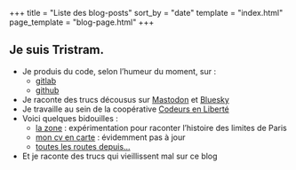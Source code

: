 +++
title = "Liste des blog-posts"
sort_by = "date"
template = "index.html"
page_template = "blog-page.html"
+++

## Je suis Tristram.
* Je produis du code, selon l’humeur du moment, sur :
    * [gitlab](https://gitlab.com/tristramg)
    * [github](https://github.com/tristramg)
* Je raconte des trucs décousus sur <a rel="me" href="https://mamot.fr/@tristramg">Mastodon</a> et <a rel="me" href="https://bsky.app/profile/tristramg.eu">Bluesky</a>
* Je travaille au sein de la coopérative [Codeurs en Liberté](https://www.codeursenliberte.fr/)
* Voici quelques bidouilles :
    * [la zone](https://tristramg.github.io/lazone/) : expérimentation pour raconter l’histoire des limites de Paris
    * [mon cv en carte](https://tristramg.github.io/) : évidemment pas à jour
    * [toutes les routes depuis…](https://kdrive.infomaniak.com/app/share/880730/511b5eb2-8e8b-4904-ba1a-451b9269c993)
* Et je raconte des trucs qui vieillissent mal sur ce blog
